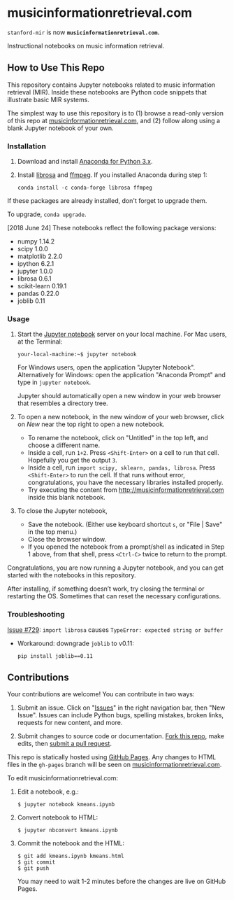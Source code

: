musicinformationretrieval.com
=============================

`stanford-mir` is now **`musicinformationretrieval.com`.**

Instructional notebooks on music information retrieval.


How to Use This Repo
--------------------

This repository contains Jupyter notebooks related to music information retrieval (MIR). Inside these notebooks are Python code snippets that illustrate basic MIR systems.

The simplest way to use this repository is to (1) browse a read-only version of this repo at [musicinformationretrieval.com](http://musicinformationretrieval.com), and (2) follow along using a blank Jupyter notebook of your own.

### Installation

1.  Download and install [Anaconda for Python 3.x](https://www.anaconda.com/download).
    
2.  Install [librosa](https://librosa.github.io/librosa/install.html) and [ffmpeg](https://librosa.github.io/librosa/install.html#ffmpeg). If you installed Anaconda during step 1:

        conda install -c conda-forge librosa ffmpeg

If these packages are already installed, don't forget to upgrade them.

To upgrade, `conda upgrade`.

[2018 June 24] These notebooks reflect the following package versions:

-   numpy 1.14.2
-   scipy 1.0.0
-   matplotlib 2.2.0
-   ipython 6.2.1
-   jupyter 1.0.0
-   librosa 0.6.1
-   scikit-learn 0.19.1
-   pandas 0.22.0
-   joblib 0.11

### Usage

1.  Start the [Jupyter notebook](http://jupyter.org/) server on your local machine. For Mac users, at the Terminal:

        your-local-machine:~$ jupyter notebook

    For Windows users, open the application "Jupyter Notebook". Alternatively for Windows: open the application "Anaconda Prompt" and type in `jupyter notebook`.

    Jupyter should automatically open a new window in your web browser that resembles a directory tree.

2.  To open a new notebook, in the new window of your web browser, click on *New* near the top right to open a new notebook.

    -   To rename the notebook, click on "Untitled" in the top left, and choose a different name.
    -   Inside a cell, run `1+2`. Press `<Shift-Enter>` on a cell to run that cell. Hopefully you get the output `3`.
    -   Inside a cell, run `import scipy, sklearn, pandas, librosa`. Press `<Shift-Enter>` to run the cell. If that runs without error, congratulations, you have the necessary libraries installed properly.
    -   Try executing the content from <http://musicinformationretrieval.com> inside this blank notebook.

3.  To close the Jupyter notebook,

    -   Save the notebook. (Either use keyboard shortcut `s`, or "File | Save" in the top menu.)
    -   Close the browser window.
    -   If you opened the notebook from a prompt/shell as indicated in Step 1 above, from that shell, press `<Ctrl-C>` twice to return to the prompt.

Congratulations, you are now running a Jupyter notebook, and you can get started with the notebooks in this repository.

After installing, if something doesn’t work, try closing the terminal or restarting the OS. Sometimes that can reset the necessary configurations.

### Troubleshooting

[Issue #729](https://github.com/librosa/librosa/issues/729): `import librosa` causes `TypeError: expected string or buffer` 

-   Workaround: downgrade `joblib` to v0.11:

        pip install joblib==0.11


Contributions
-------------

Your contributions are welcome! You can contribute in two ways:

1. Submit an issue. Click on "[Issues](https://github.com/stevetjoa/musicinformationretrieval.com/issues)" in the right navigation bar, then "New Issue".  Issues can include Python bugs, spelling mistakes, broken links, requests for new content, and more.

2. Submit changes to source code or documentation. [Fork this repo](https://help.github.com/articles/fork-a-repo), make edits, then [submit a pull request](https://help.github.com/articles/using-pull-requests).

This repo is statically hosted using [GitHub Pages](https://pages.github.com/). Any changes to HTML files in the `gh-pages` branch will be seen on [musicinformationretrieval.com](http://musicinformationretrieval.com).

To edit musicinformationretrieval.com:

1.  Edit a notebook, e.g.:

        $ jupyter notebook kmeans.ipynb

2.  Convert notebook to HTML:

        $ jupyter nbconvert kmeans.ipynb

3.  Commit the notebook and the HTML:

        $ git add kmeans.ipynb kmeans.html
        $ git commit
        $ git push

    You may need to wait 1-2 minutes before the changes are live on GitHub Pages.

